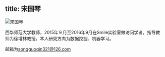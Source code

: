 title: 宋国琴
---
![宋国琴](http://7xohr3.com1.z0.glb.clouddn.com/%E5%AE%8B%E8%80%81%E5%B8%88.jpg)

西华师范大学教师，2015年９月至2016年9月在Smile实验室做访问学者，指导教师为徐增林教授。本人研究方向为数据挖掘、机器学习。

邮箱为<songguoqin321@126.com>
